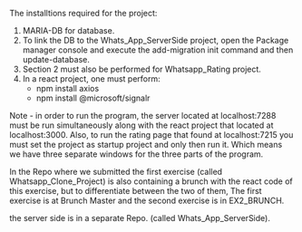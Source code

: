 The installtions required for the project:
1. MARIA-DB for database. 
2. To link the DB to the Whats_App_ServerSide project, open the Package manager console and execute the add-migration init command and then update-database. 
3. Section 2 must also be performed for Whatsapp_Rating project. 
4. In a react project, one must perform:
     - npm install axios 
     - npm install @microsoft/signalr 
 
Note - in order to run the program, the server located at localhost:7288 must be run simultaneously along with the react project that located at localhost:3000. 
Also, to run the rating page that found at localhost:7215 you must set the project as startup project and only then run it. 
Which means we have three separate windows for the three parts of the program. 
 
In the Repo where we submitted the first exercise (called Whatsapp_Clone_Project) is also containing a brunch with the react code of this exercise, but to differentiate between the two of them,
The first exercise is at Brunch Master and the second exercise is in EX2_BRUNCH. 
 
the server side is in a separate Repo. (called Whats_App_ServerSide).
